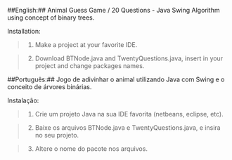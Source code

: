 ##English:##
Animal Guess Game / 20 Questions - Java Swing Algorithm using concept of binary trees.

Installation:

>1. Make a project at your favorite IDE.

>2. Download BTNode.java and TwentyQuestions.java, insert in your project and change packages names.


##Português:##
Jogo de adivinhar o animal utilizando Java com Swing e o conceito de árvores binárias.

Instalação:
>1. Crie um projeto Java na sua IDE favorita (netbeans, eclipse, etc).

>2. Baixe os arquivos BTNode.java e TwentyQuestions.java, e insira no seu projeto.

>3. Altere o nome do pacote nos arquivos.
